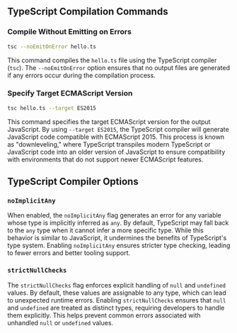 ## TypeScript Compilation Commands

### Compile Without Emitting on Errors

```bash
tsc --noEmitOnError hello.ts
```

This command compiles the `hello.ts` file using the TypeScript compiler (`tsc`). The `--noEmitOnError` option ensures that no output files are generated if any errors occur during the compilation process.

### Specify Target ECMAScript Version

```bash
tsc hello.ts --target ES2015
```

This command specifies the target ECMAScript version for the output JavaScript. By using `--target ES2015`, the TypeScript compiler will generate JavaScript code compatible with ECMAScript 2015. This process is known as "downleveling," where TypeScript transpiles modern TypeScript or JavaScript code into an older version of JavaScript to ensure compatibility with environments that do not support newer ECMAScript features.

## TypeScript Compiler Options

### `noImplicitAny`

When enabled, the `noImplicitAny` flag generates an error for any variable whose type is implicitly inferred as `any`. By default, TypeScript may fall back to the `any` type when it cannot infer a more specific type. While this behavior is similar to JavaScript, it undermines the benefits of TypeScript's type system. Enabling `noImplicitAny` ensures stricter type checking, leading to fewer errors and better tooling support.

### `strictNullChecks`

The `strictNullChecks` flag enforces explicit handling of `null` and `undefined` values. By default, these values are assignable to any type, which can lead to unexpected runtime errors. Enabling `strictNullChecks` ensures that `null` and `undefined` are treated as distinct types, requiring developers to handle them explicitly. This helps prevent common errors associated with unhandled `null` or `undefined` values.
